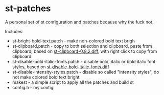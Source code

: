 st-patches
==========

A personal set of st configuration and patches because why the fuck not.

Includes:
* st-bright-bold-text.patch - make non-colored bold text brigh
* st-clipboard.patch - copy to both selection and clipboard, paste from clipboard, based on [st-clipboard-0.8.2.diff](https://st.suckless.org/patches/clipboard/), with right click to copy from clipboard
* st-disable-bold-italic-fonts.patch - disable bold, italic or bold italic font styles, based on [st-disable-bold-italic-fonts.diff](https://st.suckless.org/patches/disable_bold_italic_fonts/)
* st-disable-intensity-styles.patch - disable so called "intensity styles", do not make colored bold text bright
* makest - a simple script to apply all the patches and build st
* config.h - my config
